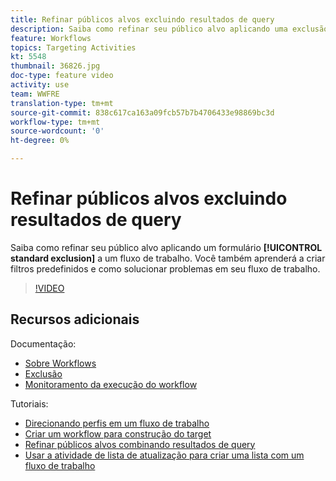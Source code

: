 ```yaml
---
title: Refinar públicos alvos excluindo resultados de query
description: Saiba como refinar seu público alvo aplicando uma exclusão padrão a um fluxo de trabalho. Você também aprenderá a criar filtros predefinidos e como solucionar problemas em seu fluxo de trabalho.
feature: Workflows
topics: Targeting Activities
kt: 5548
thumbnail: 36826.jpg
doc-type: feature video
activity: use
team: WWFRE
translation-type: tm+mt
source-git-commit: 838c617ca163a09fcb57b7b4706433e98869bc3d
workflow-type: tm+mt
source-wordcount: '0'
ht-degree: 0%

---
```



# Refinar públicos alvos excluindo resultados de query

Saiba como refinar seu público alvo aplicando um formulário **[!UICONTROL standard exclusion]** a um fluxo de trabalho. Você também aprenderá a criar filtros predefinidos e como solucionar problemas em seu fluxo de trabalho.

>[!VIDEO](https://video.tv.adobe.com/v/36826?quality=12)

## Recursos adicionais

Documentação:

* [Sobre Workflows](https://docs.adobe.com/content/help/en/campaign-classic/using/automating-with-workflows/introduction/about-workflows.html)
* [Exclusão](https://docs.adobe.com/content/help/en/campaign-classic/using/automating-with-workflows/targeting-activities/exclusion.html)
* [Monitoramento da execução do workflow](https://docs.adobe.com/content/help/en/campaign-classic/using/automating-with-workflows/monitoring-workflows/monitoring-workflow-execution.html)

Tutoriais:

* [Direcionando perfis em um fluxo de trabalho](/help/getting-started/targeting-profiles-in-a-workflow.md)
* [Criar um workflow para construção do target](/help/automating-with-workflows/creating-a-targeting-workflow.md)
* [Refinar públicos alvos combinando resultados de query](/help/automating-with-workflows/refining-targets-by-combining-query-results.md)
* [Usar a atividade de lista de atualização para criar uma lista com um fluxo de trabalho](/help/automating-with-workflows/using-the-update-list-activity.md)

